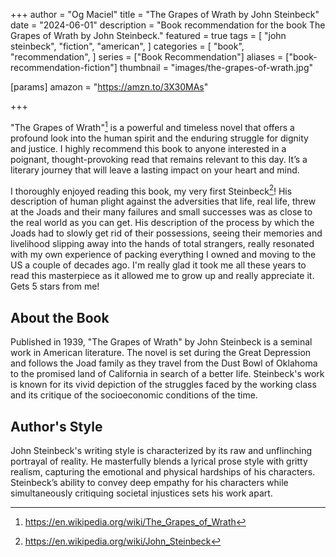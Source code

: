 +++
author = "Og Maciel"
title = "The Grapes of Wrath by John Steinbeck"
date = "2024-06-01"
description = "Book recommendation for the book The Grapes of Wrath by John Steinbeck."
featured = true
tags = [
    "john steinbeck",
    "fiction",
    "american",
]
categories = [
    "book",
    "recommendation",
]
series = ["Book Recommendation"]
aliases = ["book-recommendation-fiction"]
thumbnail = "images/the-grapes-of-wrath.jpg"

[params]
    amazon = "https://amzn.to/3X30MAs"

+++

"The Grapes of Wrath"[^1] is a powerful and timeless novel that offers a profound look into the human spirit and the enduring struggle for dignity and justice. I highly recommend this book to anyone interested in a poignant, thought-provoking read that remains relevant to this day. It’s a literary journey that will leave a lasting impact on your heart and mind.

I thoroughly enjoyed reading this book, my very first Steinbeck[^2]! His description of human plight against the adversities that life, real life, threw at the Joads and their many failures and small successes was as close to the real world as you can get. His description of the process by which the Joads had to slowly get rid of their possessions, seeing their memories and livelihood slipping away into the hands of total strangers, really resonated with my own experience of packing everything I owned and moving to the US a couple of decades ago. I'm really glad it took me all these years to read this masterpiece as it allowed me to grow up and really appreciate it. Gets 5 stars from me!
<!--more-->

## About the Book

Published in 1939, "The Grapes of Wrath" by John Steinbeck is a seminal work in American literature. The novel is set during the Great Depression and follows the Joad family as they travel from the Dust Bowl of Oklahoma to the promised land of California in search of a better life. Steinbeck's work is known for its vivid depiction of the struggles faced by the working class and its critique of the socioeconomic conditions of the time.

## Author's Style

John Steinbeck's writing style is characterized by its raw and unflinching portrayal of reality. He masterfully blends a lyrical prose style with gritty realism, capturing the emotional and physical hardships of his characters. Steinbeck’s ability to convey deep empathy for his characters while simultaneously critiquing societal injustices sets his work apart.

[^1]: https://en.wikipedia.org/wiki/The_Grapes_of_Wrath
[^2]: https://en.wikipedia.org/wiki/John_Steinbeck
